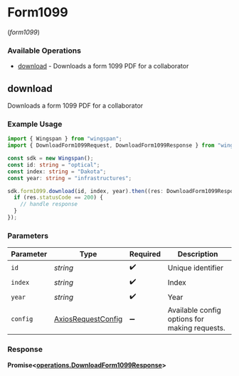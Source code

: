 # Form1099
(*form1099*)

### Available Operations

* [download](#download) - Downloads a form 1099 PDF for a collaborator

## download

Downloads a form 1099 PDF for a collaborator

### Example Usage

```typescript
import { Wingspan } from "wingspan";
import { DownloadForm1099Request, DownloadForm1099Response } from "wingspan/dist/sdk/models/operations";

const sdk = new Wingspan();
const id: string = "optical";
const index: string = "Dakota";
const year: string = "infrastructures";

sdk.form1099.download(id, index, year).then((res: DownloadForm1099Response) => {
  if (res.statusCode == 200) {
    // handle response
  }
});
```

### Parameters

| Parameter                                                    | Type                                                         | Required                                                     | Description                                                  |
| ------------------------------------------------------------ | ------------------------------------------------------------ | ------------------------------------------------------------ | ------------------------------------------------------------ |
| `id`                                                         | *string*                                                     | :heavy_check_mark:                                           | Unique identifier                                            |
| `index`                                                      | *string*                                                     | :heavy_check_mark:                                           | Index                                                        |
| `year`                                                       | *string*                                                     | :heavy_check_mark:                                           | Year                                                         |
| `config`                                                     | [AxiosRequestConfig](https://axios-http.com/docs/req_config) | :heavy_minus_sign:                                           | Available config options for making requests.                |


### Response

**Promise<[operations.DownloadForm1099Response](../../models/operations/downloadform1099response.md)>**

